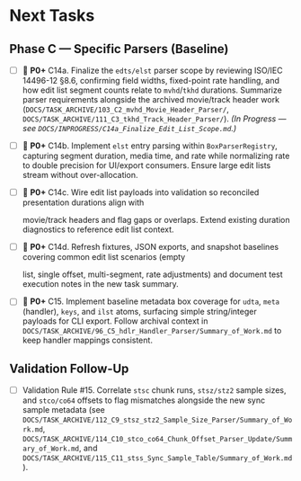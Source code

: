 # Next Tasks

## Phase C — Specific Parsers (Baseline)

- [ ] 🔴 **P0+** C14a. Finalize the `edts/elst` parser scope by reviewing ISO/IEC 14496-12 §8.6, confirming field widths, fixed-point rate handling, and how edit list segment counts relate to `mvhd`/`tkhd` durations. Summarize parser requirements alongside the archived movie/track header work (`DOCS/TASK_ARCHIVE/103_C2_mvhd_Movie_Header_Parser/`, `DOCS/TASK_ARCHIVE/111_C3_tkhd_Track_Header_Parser/`). _(In Progress — see `DOCS/INPROGRESS/C14a_Finalize_Edit_List_Scope.md`.)_
- [ ] 🔴 **P0+** C14b. Implement `elst` entry parsing within `BoxParserRegistry`, capturing segment duration, media time, and rate while normalizing rate to double precision for UI/export consumers. Ensure large edit lists stream without over-allocation.
- [ ] 🔴 **P0+** C14c. Wire edit list payloads into validation so reconciled presentation durations align with

  movie/track headers and flag gaps or overlaps. Extend existing duration diagnostics to reference edit list context.

- [ ] 🔴 **P0+** C14d. Refresh fixtures, JSON exports, and snapshot baselines covering common edit list scenarios (empty

  list, single offset, multi-segment, rate adjustments) and document test execution notes in the new task summary.

- [ ] 🔴 **P0+** C15. Implement baseline metadata box coverage for `udta`, `meta` (handler), `keys`, and `ilst` atoms, surfacing simple string/integer payloads for CLI export. Follow archival context in `DOCS/TASK_ARCHIVE/96_C5_hdlr_Handler_Parser/Summary_of_Work.md` to keep handler mappings consistent.

## Validation Follow-Up

- [ ] Validation Rule #15. Correlate `stsc` chunk runs, `stsz/stz2` sample sizes, and `stco/co64` offsets to flag mismatches alongside the new sync sample metadata (see `DOCS/TASK_ARCHIVE/112_C9_stsz_stz2_Sample_Size_Parser/Summary_of_Work.md`, `DOCS/TASK_ARCHIVE/114_C10_stco_co64_Chunk_Offset_Parser_Update/Summary_of_Work.md`, and `DOCS/TASK_ARCHIVE/115_C11_stss_Sync_Sample_Table/Summary_of_Work.md`).
